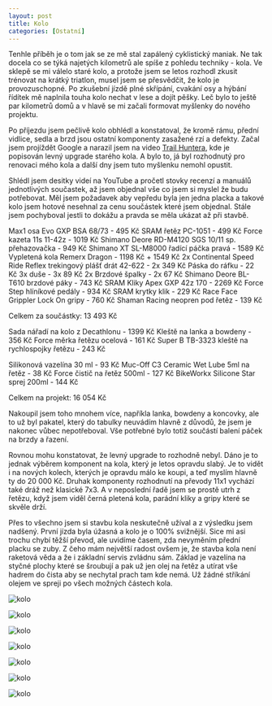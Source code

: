 ```yaml
---
layout: post
title: Kolo
categories: [Ostatní]
---
```

Tenhle příběh je o tom jak se ze mě stal zapálený cyklistický maniak. Ne tak docela co se týká najetých kilometrů 
ale spíše z pohledu techniky - kola. Ve sklepě se mi válelo staré kolo, a protože jsem se letos rozhodl zkusit 
trénovat na krátký triatlon, musel jsem se přesvědčit, že kolo je provozuschopné. Po zkušební jízdě plné skřípání, 
cvakání osy a hýbání řídítek mě naplnila touha kolo nechat v lese a dojít pěšky. Leč bylo to ještě par kilometrů 
domů a v hlavě se mi začali formovat myšlenky do nového projektu.

Po příjezdu jsem pečlivě kolo obhlédl a konstatoval, že kromě rámu, přední vidlice, sedla a brzd jsou ostatní 
komponenty zasažené rzí a defekty. Začal jsem projíždět Google a narazil jsem na video [Trail Huntera](https://www.youtube.com/watch?v=RBJVs3gea78), kde je 
popisován levný upgrade starého kola. A bylo to, já byl rozhodnutý pro renovaci mého kola a další dny jsem tuto 
myšlenku nemohl opustit.

Shlédl jsem desitky videí na YouTube a pročetl stovky recenzí a manuálů jednotlivých součastek, až jsem objednal vše 
co jsem si myslel že budu potřebovat. Měl jsem požadavek aby vepředu byla jen jedna placka a takové kolo jsem 
hotové nesehnal za cenu součástek které jsem objednal. Stále jsem pochyboval jestli to dokážu a pravda se 
měla ukázat až při stavbě.

Max1 osa Evo GXP BSA 68/73 - 495 Kč
SRAM řetěz PC-1051 - 499 Kč
Force kazeta 11s 11-42z - 1019 Kč
Shimano Deore RD-M4120 SGS 10/11 sp. přehazovačka - 949 Kč
Shimano XT SL-M8000 řadící páčka pravá - 1589 Kč
Vypletená kola Remerx Dragon - 1198 Kč + 1549 Kč
2x Continental Speed Ride Reflex trekingový plášť drát 42-622 - 2x 349 Kč
Páska do ráfku - 22 Kč
3x duše - 3x 89 Kč
2x Brzdové špalky - 2x 67 Kč
Shimano Deore BL-T610 brzdové páky - 743 Kč
SRAM Kliky Apex GXP 42z 170 - 2269 Kč
Force Step hlíníkové pedály - 934 Kč
SRAM krytky klik - 229 Kč
Race Face Grippler Lock On gripy - 760 Kč
Shaman Racing neopren pod řetěz - 139 Kč

Celkem za součástky: 13 493 Kč

Sada nářadí na kolo z Decathlonu - 1399 Kč
Kleště na lanka a bowdeny - 356 Kč
Force měrka řetězu ocelová - 161 Kč
Super B TB-3323 kleště na rychlospojky řetězu - 243 Kč

Silikonová vazelína 30 ml - 93 Kč
Muc-Off C3 Ceramic Wet Lube 5ml na řetěz - 38 Kč
Force čistič na řetěz 500ml - 127 Kč
BikeWorkx Silicone Star sprej 200ml - 144 Kč

Celkem na projekt: 16 054 Kč

Nakoupil jsem toho mnohem více, napříkla lanka, bowdeny a koncovky, ale to už byl pakatel, který do tabulky neuvádím 
hlavně z důvodů, že jsem je nakonec vůbec nepotřeboval. Vše potřebné bylo totiž součástí balení páček na brzdy a řazení.

Rovnou mohu konstatovat, že levný upgrade to rozhodně nebyl. Dáno je to jednak výběrem komponent na kola, který je 
letos opravdu slabý. Je to vidět i na nových kolech, kterých je opravdu málo ke koupi, a teď myslím hlavně ty do 20 
000 Kč. Druhak komponenty rozhodnutí na převody 11x1 vychází také dráž než klasické 7x3. A v neposlední řadě jsem se 
prostě utrh z řetězu, když jsem viděl černá pletená kola, parádní kliky a gripy které se skvěle drží.

Přes to všechno jsem si stavbu kola neskutečně užíval a z výsledku jsem nadšený. První jízda byla úžasná a kolo je o 
100% svižnější. Sice mi asi trochu chybí těžší převod, ale uvidíme časem, zda nevyměním přední placku se zuby. Z 
čeho mám největší radost ovšem je, že stavba kola není raketová věda a že i základní servis zvládnu sám. Základ je 
vazelína na styčné plochy které se šroubují a pak už jen olej na řetěz a utírat vše hadrem do 
čista aby se nechytal prach tam kde nemá. Už žádné stříkání olejem ve spreji po všech možných částech kola.

![kolo](/images/posts/2022-06-01-kolo/kolo-01.jpg)

![kolo](/images/posts/2022-06-01-kolo/kolo-02.jpg)

![kolo](/images/posts/2022-06-01-kolo/kolo-03.jpg)

![kolo](/images/posts/2022-06-01-kolo/kolo-04.jpg)

![kolo](/images/posts/2022-06-01-kolo/kolo-05.jpg)

![kolo](/images/posts/2022-06-01-kolo/kolo-06.jpg)

![kolo](/images/posts/2022-06-01-kolo/kolo-07.jpg)
